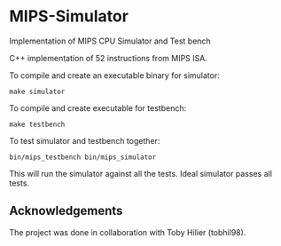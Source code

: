 # MIPS-Simulator
Implementation of MIPS CPU Simulator and Test bench

C++ implementation of 52 instructions from MIPS ISA. 

To compile and create an executable binary for simulator:
																														
	make simulator

To compile and create executable for testbench:

	make testbench

To test simulator and testbench together:

	bin/mips_testbench bin/mips_simulator 

This will run the simulator against all the tests. Ideal simulator passes all tests. 

## Acknowledgements

The project was done in collaboration with Toby Hilier (tobhil98).